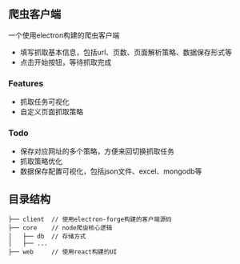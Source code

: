 
## 爬虫客户端

一个使用electron构建的爬虫客户端

* 填写抓取基本信息，包括url、页数、页面解析策略、数据保存形式等
* 点击开始按钮，等待抓取完成

### Features
* 抓取任务可视化
* 自定义页面抓取策略

### Todo
* 保存对应网址的多个策略，方便来回切换抓取任务
* 抓取策略优化
* 数据保存配置可视化，包括json文件、excel、mongodb等

## 目录结构
```
├── client  // 使用electron-forge构建的客户端源码
├── core    // node爬虫核心逻辑
│   ├── db  // 存储方式
│   ├── ...
├── web     // 使用react构建的UI
```

